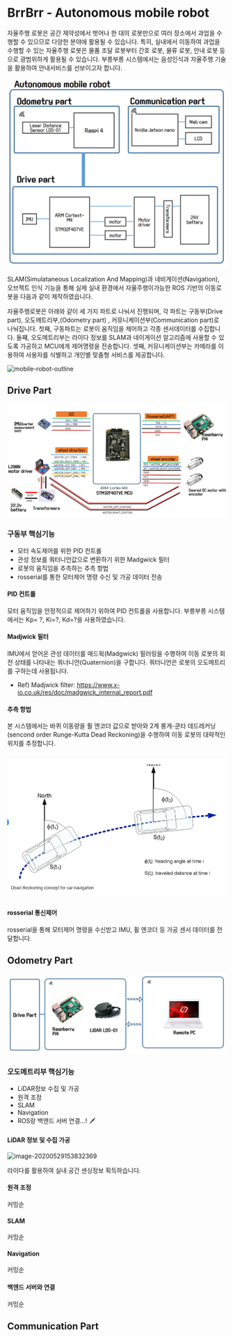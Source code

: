 # BrrBrr - Autonomous mobile robot

자율주행 로봇은 공간 제약성에서 벗어나 한 대의 로봇만으로 여러 장소에서 과업을 수행할 수 있으므로 다양한 분야에 활용될 수 있습니다. 특히, 실내에서 이동하여 과업을 수행할 수 있는 자율주행 로봇은 물품 조달 로봇부터 간호 로봇, 물류 로봇, 안내 로봇 등으로 광범위하게 활용될 수 있습니다. 부릉부릉 시스템에서는 음성인식과 자율주행 기술을 활용하여 안내서비스를 선보이고자 합니다.

![image-20200527151141027](docs/images/mobile_robot_outline2.png)

 SLAM(Simulataneous Localization And Mapping)과 네비게이션(Navigation), 오브젝트 인식 기능을 통해 실제 실내 환경에서 자율주행이가능한 ROS 기반의 이동로봇을 다음과 같이 제작하였습니다.

자율주행로봇은 아래와 같이 세 가지 파트로 나눠서 진행되며, 각 파트는 구동부(Drive part), 오도메트리부,(Odometry part) , 커뮤니케이션부(Communication part)로 나눠집니다. 첫째, 구동파트는 로봇이 움직임을 제어하고 각종 센서데이터를 수집합니다. 둘쨰, 오도메트리부는 라이다 정보를 SLAM과 네이게이션 알고리즘에 사용할 수 있도록 가공하고 MCU에게 제어명령을 전송합니다. 셋째, 커뮤니케이션부는 카메라를 이용하여 사용자를 식별하고 개인별 맞춤형 서비스를 제공합니다. 



![mobile-robot-outline](docs/images/mobile_robot_outline.png)



## Drive Part

![image-20200527145519621](docs/images/drive_part_outline.png)

### 구동부 핵심기능

- 모터 속도제어를 위한 PID 컨트롤
- 관성 정보를 쿼터니언값으로 변환하기 위한 Madgwick 필터
- 로봇의 움직임을 추측하는 추측 항법 
- rosserial를 통한 모터제어 명령 수신 및 가공 데이터 전송



#### PID 컨트롤

모터 움직임을 안정적으로 제어하기 위하여 PID 컨트롤을 사용합니다.  부릉부릉 시스템에서는 Kp= ?, Ki=?, Kd=?을 사용하였습니다.



#### Madjwick 필터

IMU에서 얻어온 관성 데이터를 매드윅(Madgwick) 필러링을 수행하여 이동 로봇의 회전 상태를 나타내는 쿼너니언(Quaternion)을 구합니다. 쿼터니언은 로봇의 오도메트리를 구하는데 사용됩니다. 

- Ref) Madjwick filter: https://www.x-io.co.uk/res/doc/madgwick_internal_report.pdf



#### 추측 항법

본 시스템에서는 바퀴 이동량을 훨 엔코더 값으로 받아와  2계 룽게-쿤타 데드레커닝(sencond order Runge-Kutta Dead Reckoning)을 수행하여 이동 로봇의 대략적인 위치를 추정합니다.

![image-20200529151739377](docs/images/dead_reckoning.png)



#### rosserial 통신제어

rosserial을 통해 모터제어 명령을 수신받고 IMU, 휠 엔코더 등 가공 센서 데이터를 전달합니다. 





## Odometry Part

![image-20200527152619867](docs/images/odometry_part_outline.png)

### 오도메트리부 핵심기능
- LiDAR정보 수집 및 가공 
- 원격 조정
- SLAM
- Navigation
- ROS랑 백엔드 서버 연결...! :dagger:



#### LiDAR 정보 및 수집 가공

![image-20200529153832369](C:\Users\multicampus\AppData\Roaming\Typora\typora-user-images\image-20200529153832369.png)

라이다를 활용하여 실내 공간 센싱정보 획득하습니다.



#### 원격 조정

커밍순

#### SLAM

커밍순

#### Navigation

커밍순

#### 백엔드 서버와 연결

커밍순



## Communication Part

